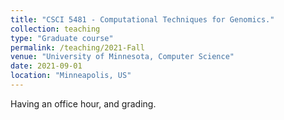 ```yaml
---
title: "CSCI 5481 - Computational Techniques for Genomics."
collection: teaching
type: "Graduate course"
permalink: /teaching/2021-Fall
venue: "University of Minnesota, Computer Science"
date: 2021-09-01
location: "Minneapolis, US"
---
```


Having an office hour, and grading.